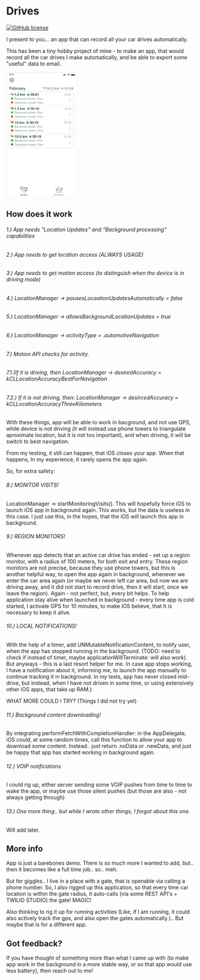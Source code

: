 # Drives
[![GitHub license](https://img.shields.io/badge/license-MIT-lightgrey.svg?maxAge=2592000)](https://url.com)

I present to you... an app that can record all your car drives automatically.

This has been a tiny hobby project of mine - to make an app, that would record all the car drives I make automatically, and be able to export some "useful" data to email.

![PreviewImage](https://raw.githubusercontent.com/GuntisTreulands/drives/main/example2.png)

How does it work
---------------

###### 1.) App needs "Location Updates" and "Background processing" capabilities  
###### 2.) App needs to get location access (ALWAYS USAGE)
###### 3.) App needs to get motion access (to distinguish when the device is in driving mode)
###### 4.) LocationManager -> pausesLocaationUpdatesAutomatically = false
###### 5.) LocationManager -> allowsBackgroundLocationUpdates = true
###### 6.) LocationManager -> activityType = .automotiveNavigation

###### 7.) Motion API checks for activity. 
###### 7.1.)If it is driving, then LocationManager -> desiredAccuracy = kCLLocationAccuracyBestForNavigation
###### 7.2.) If it is not driving, then: LocationManager -> desircedAccuracy = kCLLocationAccuracyThreeKilometers 	


With these things, app will be able to work in bacground, and not use GPS, while device is not driving (it will instead use phone towers to triangulate aproximate location, but it is not too important), and when driving, it will be switch to best navigation.
 
From my testing, it still can happen, that iOS closes your app. When that happens, In my experience, it rarely opens the app again. 

So, for extra safety:
 
###### 8.) MONITOR VISITS! 
LocationManager -> startMonitoringVisits().  This will hopefully force iOS to launch iOS app in background again. This works, but the data is useless in this case. I just use this, in the hopes, that the iOS will launch this app in background.

###### 9.) REGION MONITORS!
Whenever app detects that an active car drive has ended - set up a region monitor, with a radius of 100 meters, for both exit and entry. These region monitors are not precise, because they use phone towers, but this is another helpful way, to open the app again in background, whenever we enter the car area again (or maybe we never left car area, but now we are driving away, and it did not start to record drive, then it will start, once we leave the region). Again - not perfect, but, every bit helps.
	To help application stay alive when launched in background - every time app is cold started, I activate GPS for 10 minutes, to make iOS believe, that It is necessary to keep it alive.   

###### 10.) LOCAL NOTIFICATIONS!
With the help of a timer, add UNMutableNotificationContent, to notify user, when the app has stopped running in the background.  (TODO: need to check if instead of timer, maybe applicationWillTerminate: will also work). 
But anyways - this is a last resort helper for me. In case app stops working, I have a notification about it, informing me, to launch the app manually to continue tracking it in background. In my tests, app has never closed mid-drive, but instead, when I have not driven in some time, or using extensively other iOS apps, that take up RAM.)


WHAT MORE COULD I TRY? (Things I did not try yet)

######  11.) Background content downloading!
By integrating performFetchWithCompletionHandler: in the AppDelegate, iOS could, at some random times, call this function to allow your app to download some content. Instead.. just return .noData or .newData, and just be happy that app has started working in background again.   

###### 12.) VOIP notifications
I could rig up, either server sending some VOIP pushes from time to time to wake the app, or maybe use those silent pushes (but those are also - not always getting through)
	
###### 13.) One more thing.. but while I wrote other things, I forgot about this one.
Will add later.



More info
---------------

App is just a barebones demo. There is so much more I wanted to add, but.. then it becomes like a full time job.. so.. meh.


But for giggles.. I live in a place with a gate, that is openable via calling a phone number. So, I also rigged up this application, so that every time car location is within the gate radius, it auto-calls (via some REST API's + TWILIO STUDIO) the gate! MAGIC!


Also thinking to rig it up for running activities (Like, if I am running, it could also actively track the gps, and also open the gates automatically.).. But maybe that is for a different app. 
 

Got feedback?
---------------

If you have thought of something more than what I came up with (to make app work in the background in a more stable way, or so that app would use less battery), then reach out to me!


